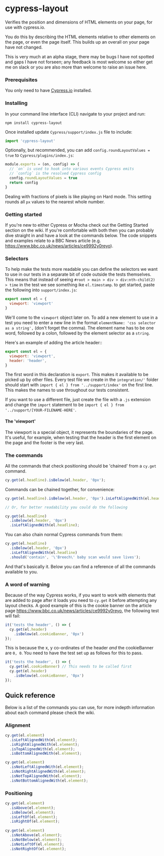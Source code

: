 # cypress-layout
Verifies the position and dimensions of HTML elements on your page, for use with cypress.io.

You do this by describing the HTML elements relative to other elements on the page, or even the page itself. This builds up an overall on your page have not changed.

This is very much at an alpha stage, there may be bugs I have not spotted and gaps I have not forseen; any feedback is most welcome so either get me on slack or you are also more than welcome to raise an issue here.

### Prerequisites

You only need to have [Cypress.io](https://github.com/cypress-io/cypress) installed.

### Installing

In your command line interface (CLI) navigate to your project and run:

```
npm install cypress-layout
```

Once installed update `Cypress/support/index.js` file to include:
```javascript
import 'cypress-layout'
```

Optionally, but recommended, you can add `config.roundLayoutValues = true` to `Cypress/plugins/index.js`:

```javascript
module.exports = (on, config) => {
  // `on` is used to hook into various events Cypress emits
  // `config` is the resolved Cypress config
  config.roundLayoutValues = true
  return config
}
```

Dealing with fractions of pixels is like playing on Hard mode. This setting rounds all `px` values to the nearest whole number.

### Getting started

If you're new to either Cypress or Mocha check out the Getting Started section on the wiki. If you're comfortable with both then you can probably dive straight in and have a look at the commands below. The code snippets and examples relate to a BBC News article (e.g. https://www.bbc.co.uk/news/articles/ce9992y0reyo).

### Selectors

To help make the tests more readable you can define the selectors we want to use in our tests in a separate bit of code outside the tests themselves. This means that instead of seeing `#root > main > div > div:nth-child(2) > time` in the test we see something ike `el.timestamp`. to get started, paste the following into `support/index.js`:

```javascript
export const el = {
  viewport: 'viewport'
}
```

We'll come to the `viewport` object later on. To add a new element to use in a test you need to enter a new line in the format `elementName: 'css selector as a string',` (don't forget the comma). The element name has to be one word, followed by a colon, followed by the element selector as a `string`.

Here's an example of adding the article header::

```javascript
export const el = {
  viewport: 'viewport',
  header: 'header',
}
```

The first word in this declaration is `export`. This makes it available to be picked up by other files. Every test file we create in the `integration/'` folder should start with `import { el } from '../support/index'` on the first line. This makes the names to use throughout our tests consistent.

If you want to use a different file, just create the file with a `.js` extension and change the `import` statement to be `import { el } from '../support/[YOUR-FILENAME-HERE'`.

#### The 'viewport'

The viewport is a special object, it represents the boundaries of the page. It's useful, for example, when testing that the header is the first element on the page and the footer is the very last.

### The commands

All the commands that check positioning should be 'chained' from a `cy.get` command.

```javascript
cy.get(el.headline).isBelow(el.header, '0px');
```

Commands can be chained together, for convenience: 

```javascript
cy.get(el.headline).isBelow(el.header, '0px').isLeftAlignedWith(el.headline);

// Or, for better readability you could do the following

cy.get(el.headline)
  .isBelow(el.header, '0px')
  .isLeftAlignedWith(el.headline);
```

You can also chain normal Cypress commands from them:

```javascript
cy.get(el.headline)
  .isBelow(el.header, '0px')
  .isLeftAlignedWith(el.headline)
  .should('contain', '\'Breech\' baby scan would save lives');
```

And that's basically it. Below you can find a reference of all the commands available to you.

### A word of warning

Because of the way Cypress works, if you want to work with elements that are added to page after it loads you need to `cy.get` it before attempting any layout checks. A good example of this is the cookie banner on the article page https://www.bbc.co.uk/news/articles/ce9992y0reyo, the following test will fail:

```javascript
it('tests the header', () => {
  cy.get(el.header)
    .isBelow(el.cookieBanner, '0px')
});
```

This is because the x, y co-ordinates of the header *and* the cookieBanner are `0, 0`. You need to have the test set up as follows for this to pass.

```javascript
it('tests the header', () => {
  cy.get(el.cookieBanner) // This needs to be called first
  cy.get(el.header)
    .isBelow(el.cookieBanner, '0px')
});
```

## Quick reference

Below is a list of the commands you can use, for more indepth information about each command please check the wiki.

### Alignment

```javascript
cy.get(el.element)
  .isLeftAlignedWith(el.element);
  .isRightAlignedWith(el.element);
  .isTopAlignedWith(el.element);
  .isBottomAlignedWith(el.element);

cy.get(el.element)
  .isNotLeftAlignedWith(el.element);
  .isNotRightAlignedWith(el.element);
  .isNotTopAlignedWith(el.element);
  .isNotBottomAlignedWith(el.element);
```

### Positioning

```javascript
cy.get(el.element)
  .isAbove(el.element);
  .isBelow(el.element);
  .isLeftOf(el.element);
  .isRightOf(el.element);
  
cy.get(el.element)
  .isNotAbove(el.element);
  .isNotBelow(el.element);
  .isNotLeftOf(el.element);
  .isNotRightOf(el.element);
```
